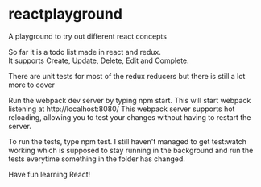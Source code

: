 # reactplayground
A playground to try out different react concepts

So far it is a todo list made in react and redux.  
It supports Create, Update, Delete, Edit and Complete.

There are unit tests for most of the redux reducers but there is still a lot more to cover

Run the webpack dev server by typing npm start.  This will start webpack listening at http://localhost:8080/
This webpack server supports hot reloading, allowing you to test your changes without having to restart the server.

To run the tests, type npm test.  I still haven't managed to get test:watch working which is supposed to stay running in the background and run the tests everytime something in the folder has changed.

Have fun learning React!